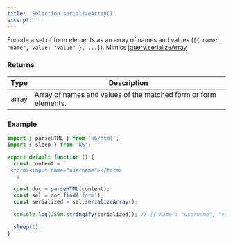 ```yaml
---
title: 'Selection.serializeArray()'
excerpt: ''
---
```


Encode a set of form elements as an array of names and values (`[{ name: "name", value: "value" }, ...]`).
Mimics [jquery.serializeArray](https://api.jquery.com/serializeArray/)

### Returns

| Type  | Description                                                     |
| ----- | --------------------------------------------------------------- |
| array | Array of names and values of the matched form or form elements. |

### Example

<CodeGroup labels={[]}>

```js
import { parseHTML } from 'k6/html';
import { sleep } from 'k6';

export default function () {
  const content = `
 <form><input name="username"></form>
  `;

  const doc = parseHTML(content);
  const sel = doc.find('form');
  const serialized = sel.serializeArray();

  console.log(JSON.stringify(serialized)); // [{"name": "username", "value": ""}]

  sleep(1);
}
```

</CodeGroup>
